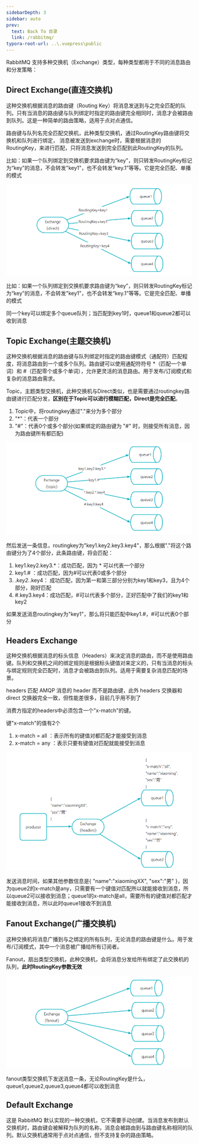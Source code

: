 ```yaml
---
sidebarDepth: 3
sidebar: auto
prev:
  text: Back To 目录
  link: /rabbitmq/
typora-root-url: ..\.vuepress\public
---
```




RabbitMQ 支持多种交换机（Exchange）类型，每种类型都用于不同的消息路由和分发策略：

## Direct Exchange(直连交换机)

这种交换机根据消息的路由键（Routing Key）将消息发送到与之完全匹配的队列。只有当消息的路由键与队列绑定时指定的路由键完全相同时，消息才会被路由到队列。这是一种简单的路由策略，适用于点对点通信。

路由键与队列名完全匹配交换机，此种类型交换机，通过RoutingKey路由键将交换机和队列进行绑定， 消息被发送到exchange时，需要根据消息的RoutingKey，来进行匹配，只将消息发送到完全匹配到此RoutingKey的队列。

比如：如果一个队列绑定到交换机要求路由键为“key”，则只转发RoutingKey标记为“key”的消息，不会转发"key1"，也不会转发“key.1”等等。它是完全匹配、单播的模式

![image-20240325161509202](/images/MySQL/image-20240325161509202.png)

比如：如果一个队列绑定到交换机要求路由键为“key”，则只转发RoutingKey标记为“key”的消息，不会转发"key1"，也不会转发“key.1”等等。它是完全匹配、单播的模式

同一个key可以绑定多个queue队列；当匹配到key1时，queue1和queue2都可以收到消息

## Topic Exchange(主题交换机)

这种交换机根据消息的路由键与队列绑定时指定的路由键模式（通配符）匹配程度，将消息路由到一个或多个队列。路由键可以使用通配符符号 \*（匹配一个单词）和 #（匹配零个或多个单词），允许更灵活的消息路由。用于发布/订阅模式和复杂的消息路由需求。

Topic，主题类型交换机，此种交换机与Direct类似，也是需要通过routingkey路由键进行匹配分发，**区别在于Topic可以进行模糊匹配，Direct是完全匹配**。

1. Topic中，将routingkey通过"."来分为多个部分
2. "*"：代表一个部分
3. "#"：代表0个或多个部分(如果绑定的路由键为 "#" 时，则接受所有消息，因为路由键所有都匹配)

![image-20240325161638575](/images/MySQL/image-20240325161638575.png)

然后发送一条信息，routingkey为"key1.key2.key3.key4"，那么根据"."将这个路由键分为了4个部分，此条路由键，将会匹配：

1. key1.key2.key3.*：成功匹配，因为 * 可以代表一个部分
2. key1.# ：成功匹配，因为#可以代表0或多个部分
3. *.key2.*.key4： 成功匹配，因为第一和第三部分分别为key1和key3，且为4个部分，刚好匹配
4. \#.key3.key4：成功匹配，#可以代表多个部分，正好匹配中了我们的key1和key2

如果发送消息routingkey为"key1"，那么将只能匹配中key1.#，#可以代表0个部分



## Headers Exchange

这种交换机根据消息的标头信息（Headers）来决定消息的路由，而不是使用路由键。队列和交换机之间的绑定规则是根据标头键值对来定义的，只有当消息的标头与绑定规则完全匹配时，消息才会被路由到队列。适用于需要复杂消息匹配的场景。

headers 匹配 AMQP 消息的 header 而不是路由键，此外 headers 交换器和 direct 交换器完全一致，但性能差很多，目前几乎用不到了

消费方指定的headers中必须包含一个"x-match"的键。

键"x-match"的值有2个

1. x-match = all ：表示所有的键值对都匹配才能接受到消息
2. x-match = any ：表示只要有键值对匹配就能接受到消息

![image-20240325161813649](/images/MySQL/image-20240325161813649.png)

发送消息时间，如果其他参数信息是{ "name":"xiaomingXX", "sex":"男" }，因为queue2的x-match是any，只需要有一个键值对匹配所以就能接收到消息，所以queue2可以接收到消息；queue1的x-match是all，需要所有的键值对都匹配才能接收到消息，所以此时queue1接收不到消息

## Fanout Exchange(广播交换机)

这种交换机将消息广播到与之绑定的所有队列，无论消息的路由键是什么。用于发布/订阅模式，其中一个消息被广播给所有订阅者。

Fanout，扇出类型交换机，此种交换机，会将消息分发给所有绑定了此交换机的队列，**此时RoutingKey参数无效**

![image-20240325161914834](/images/MySQL/image-20240325161914834.png)

fanout类型交换机下发送消息一条，无论RoutingKey是什么，queue1,queue2,queue3,queue4都可以收到消息

## Default Exchange

这是 RabbitMQ 默认实现的一种交换机，它不需要手动创建。当消息发布到默认交换机时，路由键会被解释为队列的名称，消息会被路由到与路由键名称相同的队列。默认交换机通常用于点对点通信，但不支持复杂的路由策略。
